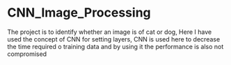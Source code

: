 # CNN_Image_Processing
The project is to identify whether an image is of cat or dog, 
Here I have used the concept of CNN for setting layers,
CNN is used here to decrease the time required o training data and by using it the performance is also not compromised

